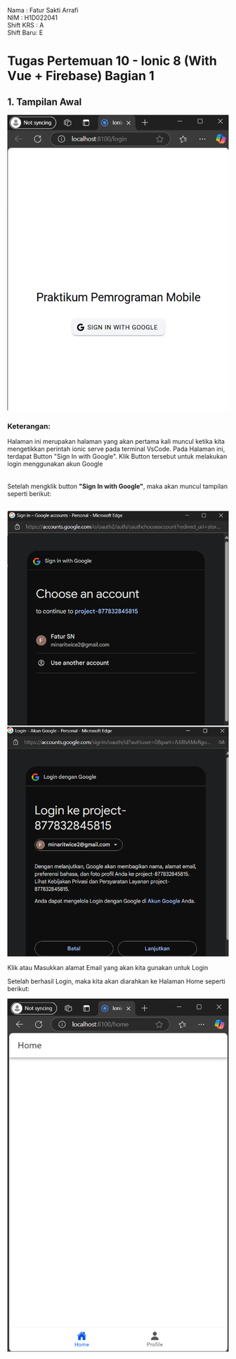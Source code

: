 Nama      : Fatur Sakti Arrafi<br>
NIM       : H1D022041<br>
Shift KRS : A<br>
Shift Baru: E<br>


<h1>Tugas Pertemuan 10 - Ionic 8 (With Vue + Firebase) Bagian 1</h1>

<h2>1. Tampilan Awal</h2>

![alt text](https://github.com/fatur251003/Fatur-Sakti-Arrafi_H1D022041_IonicVueFirebase/blob/main/images/tampilanawal.png)

<h3>Keterangan:</h3> Halaman ini merupakan halaman yang akan pertama kali muncul ketika kita mengetikkan perintah ionic serve pada terminal VsCode. Pada Halaman ini, terdapat Button "Sign In with Google". Klik Button tersebut untuk melakukan login menggunakan akun Google<br>
<br>
<br>
Setelah mengklik button <b>"Sign In with Google"</b>, maka akan muncul tampilan seperti berikut:<br>
<br>

![alt text](https://github.com/fatur251003/Fatur-Sakti-Arrafi_H1D022041_IonicVueFirebase/blob/main/images/email1.png)<br>
![alt text](https://github.com/fatur251003/Fatur-Sakti-Arrafi_H1D022041_IonicVueFirebase/blob/main/images/email2.png)<br>

Klik atau Masukkan alamat Email yang akan kita gunakan untuk Login<br>

Setelah berhasil Login, maka kita akan diarahkan ke Halaman Home seperti berikut:

![alt text](https://github.com/fatur251003/Fatur-Sakti-Arrafi_H1D022041_IonicVueFirebase/blob/main/images/tampilanhome.png)<br>


